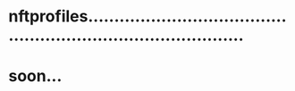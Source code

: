 # nftprofiles...................................................................................
# soon...
